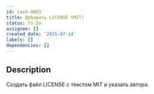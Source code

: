 ```yaml
---
id: task-0003
title: Добавить LICENSE (MIT)
status: To Do
assignee: []
created_date: '2025-07-14'
labels: []
dependencies: []
---
```


## Description

Создать файл LICENSE с текстом MIT и указать автора.
